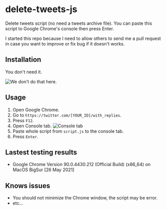 # delete-tweets-js

Delete tweets script (no need a tweets archive file). You can paste this script to Google Chrome's console then press Enter.

I started this repo because I need to allow others to send me a pull request in case you want to improve or fix bug if it doesn't works.

## Installation 

You don't need it.

![We don't do that here.](https://i.imgur.com/OYY4VcP.gif)

## Usage

1. Open Google Chrome. 
2. Go to `https://twitter.com/[YOUR_ID]/with_replies`. 
3. Press `F12`. 
4. Open Console tab. ![Console tab](https://user-images.githubusercontent.com/2943187/119656276-b352a400-be54-11eb-96ac-ecc2d7a3db5b.png)
5. Paste whole script from `script.js` to the console tab.
6. Press `Enter`.

## Lastest testing results

- Google Chrome Version 90.0.4430.212 (Official Build) (x86_64) on MacOS BigSur [26 May 2021]

## Knows issues

- You should not minimize the Chrome window, the script may be error.
- etc...
